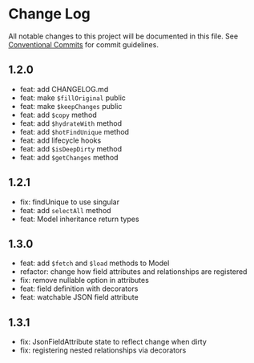 # Change Log

All notable changes to this project will be documented in this file.
See [Conventional Commits](https://conventionalcommits.org) for commit guidelines.


## 1.2.0

- feat: add CHANGELOG.md
- feat: make `$fillOriginal` public
- feat: make `$keepChanges` public
- feat: add `$copy` method
- feat: add `$hydrateWith` method
- feat: add `$hotFindUnique` method
- feat: add lifecycle hooks
- feat: add `$isDeepDirty` method
- feat: add `$getChanges` method


## 1.2.1

* fix: findUnique to use singular
* feat: add `selectAll` method
* feat: Model inheritance return types


## 1.3.0

* feat: add `$fetch` and `$load` methods to Model
* refactor: change how field attributes and relationships are registered
* fix: remove nullable option in attributes
* feat: field definition with decorators
* feat: watchable JSON field attribute


## 1.3.1

* fix: JsonFieldAttribute state to reflect change when dirty
* fix: registering nested relationships via decorators
